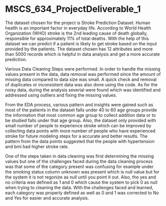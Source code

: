 # MSCS_634_ProjectDeliverable_1
The dataset chosen for the project is Stroke Prediction Dataset. Human health is an important factor in everyday life. According to World Health Organization (WHO) stroke is the 2nd leading cause of death globally, responsible for approximately 11% of total deaths. With the help of this dataset we can predict if a patient is likely to get stroke based on the input provided by the patients. The dataset chosen has 12 attributes and more than 5000 records which is helpful in data analysis and get a more accurate prediction.

Various Data Cleaning Steps were performed. In order to handle the missing values present in the data, data removal was performed since the amount of missing data compared to data size was small. A quick check and removal of duplicates or inconsistent data was also done using the code. As for the noisy data, during the analysis severial were found which was identified and addressed using outliers and fixing the missing values.

From the EDA process, various pattern and insights were gained such as most of the patients in the dataset falls under 40 to 60 age groups provide the information that most common age group to collect addition data or to be studied falls under that age group. Also, the dataset only provided with small number of people to experience stroke which can be improved by collecting data points with more number of people who have experienced stroke for future modeling steps for a accurate and better resutls. The pattern from the data points suggested that the people with hypertension and bmi had higher stroke rate. 

One of the steps taken in data cleaning was first determining the missing values but one of the challenges faced during the data cleaning process was that some of the category present was confusing for example under the smoking status column unknown was present which is null value but for the system it is not regonize as null until you point it out. Also, the yes and no criteria was defined as 1 and 0 which cause the system to pick 0 as null when trying to cleaning the data. With the challenges faced and learned, each category was properly defined as well as 0 and 1 was corrected to No and Yes for easier and accurate analysis.
